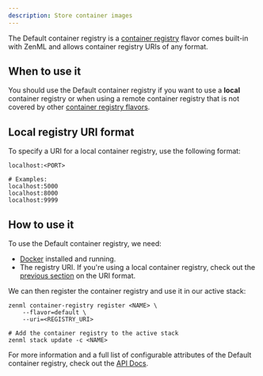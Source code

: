 ```yaml
---
description: Store container images
---
```


The Default container registry is a [container registry](./overview.md) 
flavor comes built-in with ZenML and allows container registry URIs
of any format.

## When to use it

You should use the Default container registry if you want to use a **local**
container registry or when using a remote container registry that is not 
covered by other [container registry flavors](./overview.md#container-registry-flavors).

## Local registry URI format

To specify a URI for a local container registry, use the following format:
```shell
localhost:<PORT>

# Examples:
localhost:5000
localhost:8000
localhost:9999
```

## How to use it

To use the Default container registry, we need:
* [Docker](https://www.docker.com) installed and running.
* The registry URI. If you're using a local container registry, check out the [previous section](#local-registry-uri-format) on the URI format.

We can then register the container registry and use it in our active stack:
```shell
zenml container-registry register <NAME> \
    --flavor=default \
    --uri=<REGISTRY_URI>

# Add the container registry to the active stack
zenml stack update -c <NAME>
```

For more information and a full list of configurable attributes of the Default container registry, check out the 
[API Docs](https://apidocs.zenml.io/latest/api_docs/integrations/#zenml.integrations.aws.container_registries.default_container_registry.DefaultContainerRegistry).
